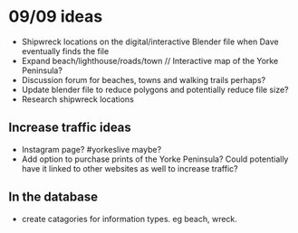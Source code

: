 # 09/09 ideas

- Shipwreck locations on the digital/interactive Blender file when Dave eventually finds the file 
- Expand beach/lighthouse/roads/town // Interactive map of the Yorke Peninsula?
- Discussion forum for beaches, towns and walking trails perhaps?
- Update blender file to reduce polygons and potentially reduce file size?
- Research shipwreck locations


## Increase traffic ideas
- Instagram page? #yorkeslive maybe?
- Add option to purchase prints of the Yorke Peninsula? Could potentially have it linked to other websites as well to increase traffic? 

## In the database
- create catagories for information types. eg beach, wreck.